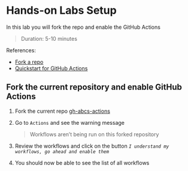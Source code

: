 # Hands-on Labs Setup
In this lab you will fork the repo and enable the GitHub Actions
> Duration: 5-10 minutes

References:
- [Fork a repo](https://docs.github.com/en/get-started/quickstart/fork-a-repo)
- [Quickstart for GitHub Actions](https://docs.github.com/en/actions/quickstart)

## Fork the current repository and enable GitHub Actions

1. Fork the current repo [gh-abcs-actions](https://github.com/githubabcs/gh-abcs-actions)

2.  Go to `Actions` and see the warning message
    > Workflows aren’t being run on this forked repository
3. Review the workflows and click on the button _`I understand my workflows, go ahead and enable them`_
4. You should now be able to see the list of all workflows 
